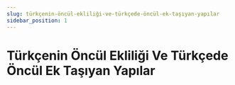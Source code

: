 ```yaml
---
slug: türkçenin-öncül-ekliliği-ve-türkçede-öncül-ek-taşıyan-yapılar
sidebar_position: 1
---
```


# Türkçenin Öncül Ekliliği Ve Türkçede Öncül Ek Taşıyan Yapılar